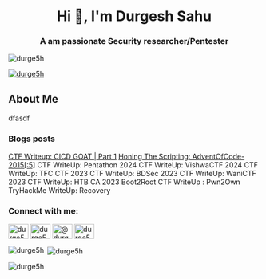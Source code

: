 <h1 align="center">Hi 👋, I'm Durgesh Sahu</h1>
<h3 align="center">A am passionate Security researcher/Pentester</h3>

<p align="left"> <img src="https://komarev.com/ghpvc/?username=durge5h&label=Profile%20views&color=0e75b6&style=flat" alt="durge5h" /> </p>

<p align="left"> <a href="https://twitter.com/durge5h" target="blank"><img src="https://img.shields.io/twitter/follow/durge5h?logo=twitter&style=for-the-badge" alt="durge5h" /></a> </p>

## About Me

dfasdf

### Blogs posts

[CTF Writeup: CICD GOAT | Part 1](https://sf4ult.github.io/2024/06/27/post10/CICD-GOAT-Part-1/)
[Honing The Scripting: AdventOfCode-2015[:5]](https://sf4ult.github.io/2024/06/27/post10/CICD-GOAT-Part-1/)
CTF WriteUp: Pentathon 2024
CTF WriteUp: VishwaCTF 2024
CTF WriteUp: TFC CTF 2023
CTF WriteUp: BDSec 2023
CTF WriteUp: WaniCTF 2023
CTF WriteUp: HTB CA 2023
Boot2Root CTF WriteUp : Pwn2Own
TryHackMe WriteUp: Recovery


<h3 align="left">Connect with me:</h3>
<p align="left">
<a href="https://twitter.com/durge5h" target="blank"><img align="center" src="https://raw.githubusercontent.com/rahuldkjain/github-profile-readme-generator/master/src/images/icons/Social/twitter.svg" alt="durge5h" height="30" width="40" /></a>
<a href="https://linkedin.com/in/durge5h" target="blank"><img align="center" src="https://raw.githubusercontent.com/rahuldkjain/github-profile-readme-generator/master/src/images/icons/Social/linked-in-alt.svg" alt="durge5h" height="30" width="40" /></a>
<a href="https://medium.com/@durge5h" target="blank"><img align="center" src="https://raw.githubusercontent.com/rahuldkjain/github-profile-readme-generator/master/src/images/icons/Social/medium.svg" alt="@durge5h" height="30" width="40" /></a>
<a href="https://discord.gg/durge5h#5496" target="blank"><img align="center" src="https://raw.githubusercontent.com/rahuldkjain/github-profile-readme-generator/master/src/images/icons/Social/discord.svg" alt="durge5h#5496" height="30" width="40" /></a>
</p>

<p><img align="left" src="https://github-readme-stats.vercel.app/api/top-langs?username=durge5h&show_icons=true&locale=en&layout=compact" alt="durge5h" /></p>

<p>&nbsp;<img align="center" src="https://github-readme-stats.vercel.app/api?username=durge5h&show_icons=true&locale=en" alt="durge5h" /></p>

<p><img align="center" src="https://github-readme-streak-stats.herokuapp.com/?user=durge5h&" alt="durge5h" /></p>

